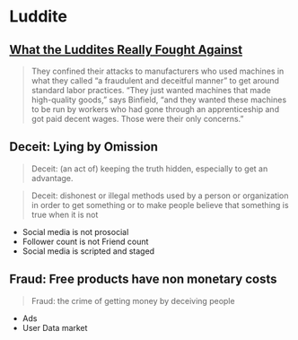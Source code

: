 # Luddite

## [What the Luddites Really Fought Against](https://www.smithsonianmag.com/history/what-the-luddites-really-fought-against-264412/)

> They confined their attacks to manufacturers who used machines in what they called “a fraudulent and deceitful manner” to get around standard labor practices. “They just wanted machines that made high-quality goods,” says Binfield, “and they wanted these machines to be run by workers who had gone through an apprenticeship and got paid decent wages. Those were their only concerns.”

## Deceit: Lying by Omission

> Deceit: (an act of) keeping the truth hidden, especially to get an advantage.

> Deceit: dishonest or illegal methods used by a person or organization in order to get something or to make people believe that something is true when it is not

- Social media is not prosocial
- Follower count is not Friend count
- Social media is scripted and staged

## Fraud: Free products have non monetary costs

> Fraud: the crime of getting money by deceiving people

- Ads
- User Data market
